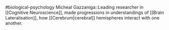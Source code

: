 #biological-psychology 
Micheal Gazzaniga::Leading researcher in [[Cognitive Neuroscience]], made progressions in understandings of [[Brain Lateralisation]], how [[Cerebrum|cerebral]] hemispheres interact with one another.
<!--SR:!2023-12-20,2,230-->